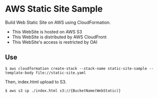 # AWS Static Site Sample

Build Web Static Site on AWS using CloudFormation.
- This WebSite is hosted on AWS S3
- This WebSite is distributed by AWS CloudFront
- This WebSite's access is restricted by OAI

## Use

```
$ aws cloudformation create-stack --stack-name static-site-sample --template-body file://static-site.yaml
```

Then, index.html upload to S3.

```
$ aws s3 cp ./index.html s3://{BucketName(WebStatic)}
```